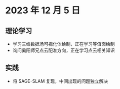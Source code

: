 # 2023 年 12 月 5 日

## 理论学习

- 学习三维数据场可视化体绘制，正在学习等值面绘制
- 询问奚阳师兄点云配准方向，正在学习点云相关知识

## 实践

- 将 SAGE-SLAM 复现，中间出现的问题独立解决